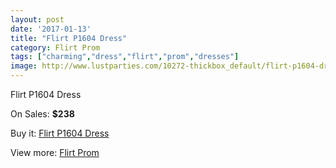 ```yaml
---
layout: post
date: '2017-01-13'
title: "Flirt P1604 Dress"
category: Flirt Prom
tags: ["charming","dress","flirt","prom","dresses"]
image: http://www.lustparties.com/10272-thickbox_default/flirt-p1604-dress.jpg
---
```

Flirt P1604 Dress

On Sales: **$238**
<a href="https://www.lustparties.com/en/flirt-prom/3498-flirt-p1604-dress.html"><amp-img layout="responsive" width="600" height="600" src="//www.lustparties.com/10272-thickbox_default/flirt-p1604-dress.jpg" alt="Flirt P1604 Dress 0" /></a>
<a href="https://www.lustparties.com/en/flirt-prom/3498-flirt-p1604-dress.html"><amp-img layout="responsive" width="600" height="600" src="//www.lustparties.com/10277-thickbox_default/flirt-p1604-dress.jpg" alt="Flirt P1604 Dress 1" /></a>
<a href="https://www.lustparties.com/en/flirt-prom/3498-flirt-p1604-dress.html"><amp-img layout="responsive" width="600" height="600" src="//www.lustparties.com/10276-thickbox_default/flirt-p1604-dress.jpg" alt="Flirt P1604 Dress 2" /></a>
<a href="https://www.lustparties.com/en/flirt-prom/3498-flirt-p1604-dress.html"><amp-img layout="responsive" width="600" height="600" src="//www.lustparties.com/10275-thickbox_default/flirt-p1604-dress.jpg" alt="Flirt P1604 Dress 3" /></a>
<a href="https://www.lustparties.com/en/flirt-prom/3498-flirt-p1604-dress.html"><amp-img layout="responsive" width="600" height="600" src="//www.lustparties.com/10274-thickbox_default/flirt-p1604-dress.jpg" alt="Flirt P1604 Dress 4" /></a>
<a href="https://www.lustparties.com/en/flirt-prom/3498-flirt-p1604-dress.html"><amp-img layout="responsive" width="600" height="600" src="//www.lustparties.com/10273-thickbox_default/flirt-p1604-dress.jpg" alt="Flirt P1604 Dress 5" /></a>

Buy it: [Flirt P1604 Dress](https://www.lustparties.com/en/flirt-prom/3498-flirt-p1604-dress.html "Flirt P1604 Dress")

View more: [Flirt Prom](https://www.lustparties.com/en/13-flirt-prom "Flirt Prom")